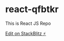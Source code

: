 # react-qfbtkr

This is React JS Repo

[Edit on StackBlitz ⚡️](https://stackblitz.com/edit/react-qfbtkr)
